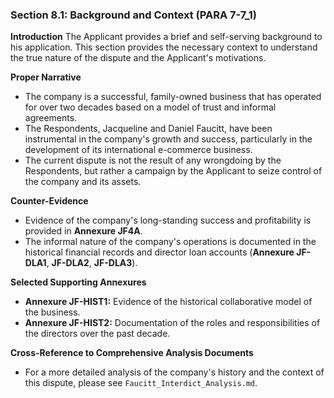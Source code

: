 ### Section 8.1: Background and Context (PARA 7-7_1)

**Introduction**
The Applicant provides a brief and self-serving background to his application. This section provides the necessary context to understand the true nature of the dispute and the Applicant's motivations.

**Proper Narrative**
- The company is a successful, family-owned business that has operated for over two decades based on a model of trust and informal agreements.
- The Respondents, Jacqueline and Daniel Faucitt, have been instrumental in the company's growth and success, particularly in the development of its international e-commerce business.
- The current dispute is not the result of any wrongdoing by the Respondents, but rather a campaign by the Applicant to seize control of the company and its assets.

**Counter-Evidence**
- Evidence of the company's long-standing success and profitability is provided in **Annexure JF4A**.
- The informal nature of the company's operations is documented in the historical financial records and director loan accounts (**Annexure JF-DLA1**, **JF-DLA2**, **JF-DLA3**).

**Selected Supporting Annexures**
- **Annexure JF-HIST1:** Evidence of the historical collaborative model of the business.
- **Annexure JF-HIST2:** Documentation of the roles and responsibilities of the directors over the past decade.

**Cross-Reference to Comprehensive Analysis Documents**
- For a more detailed analysis of the company's history and the context of this dispute, please see `Faucitt_Interdict_Analysis.md`.
